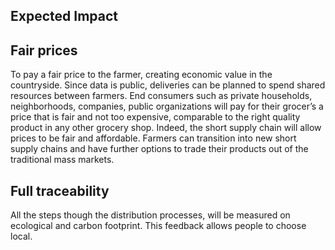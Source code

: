 Expected Impact
---

Fair prices 
---

To pay a fair price to the farmer, creating economic value in the countryside. Since data is public, deliveries can be planned to spend shared resources between farmers. End consumers such as private households, neighborhoods, companies, public organizations will pay for their grocer’s a price that is fair and not too expensive, comparable to the right quality product in any other grocery shop. Indeed, the short supply chain will allow prices to be fair and affordable.  Farmers can transition into new short supply chains and have further options to trade their products out of the traditional mass markets.

Full traceability 
---

All the steps though the distribution processes, will be measured on ecological and carbon footprint. This feedback allows people to choose local.